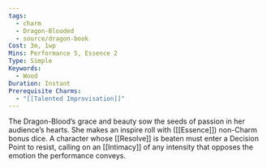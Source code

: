```yaml
---
tags:
  - charm
  - Dragon-Blooded
  - source/dragon-book
Cost: 3m, 1wp
Mins: Performance 5, Essence 2
Type: Simple
Keywords:
  - Wood
Duration: Instant
Prerequisite Charms:
  - "[[Talented Improvisation]]"
---
```

The Dragon-Blood’s grace and beauty sow the seeds of passion in her audience’s hearts. She makes an inspire roll with ([[Essence]]) non-Charm bonus dice. A character whose [[Resolve]] is beaten must enter a Decision Point to resist, calling on an [[Intimacy]] of any intensity that opposes the emotion the performance conveys.